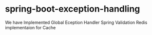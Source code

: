 # spring-boot-exception-handling

We have Implemented Global Eception Handler
Spring Validation
Redis implementaion for Cache 
